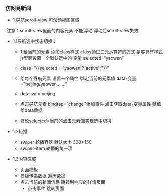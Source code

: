 ###	仿网易新闻

- 1.导航scroll-view 可滚动视图区域

​	注意：scroll-view里面的内容元素 不能浮动 浮动后scroll-view失效



- 1.1导航选中状态切换：

  - 1.给当前的元素 添加class样式 class通过三元运算符的方式 是够具有样式js里面设置一个默认选中的 变量 selected=“yaowen”

  - class="{{selected=='yaowen'?'active':''}}"

    

  - 给每个导航元素 设置一个属性 绑定当前的元素值 data-变量="beijing/yaowen......."

  - data-val='beijing'

  - 点击导航元素 bindtap="change"添加事件 点击获取data-变量属性 赋值给data数据

  - 修改selected=当前的点击元素值实现选中切换
  
- 1.2轮播

  - swiper 轮播容器 默认大小 300*150
  - swiper-item 轮播的每一项

- 1.3内容区域

  - 页面模板
  - 模板传递数据 遍历数据
  - 点击当前的新闻信息  跳转到响应的详情页面
    - 点击事件 跳转页面